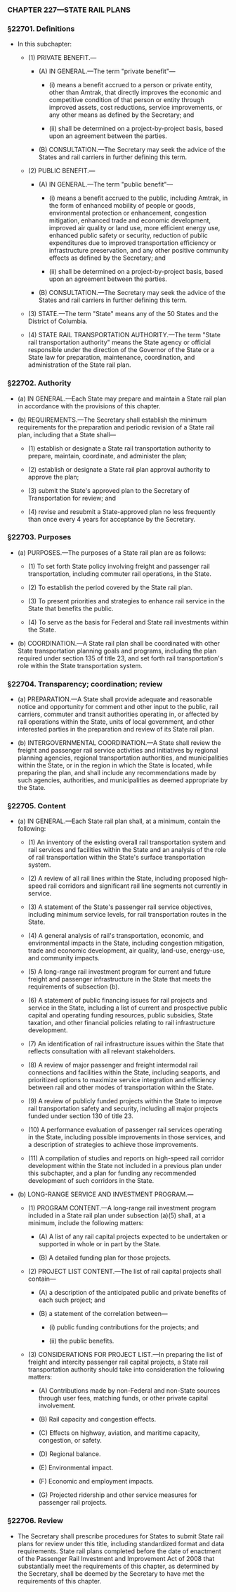 ### **CHAPTER 227—STATE RAIL PLANS**

### §22701. Definitions
* In this subchapter:

  * (1) PRIVATE BENEFIT.—

    * (A) IN GENERAL.—The term "private benefit"—

      * (i) means a benefit accrued to a person or private entity, other than Amtrak, that directly improves the economic and competitive condition of that person or entity through improved assets, cost reductions, service improvements, or any other means as defined by the Secretary; and

      * (ii) shall be determined on a project-by-project basis, based upon an agreement between the parties.


    * (B) CONSULTATION.—The Secretary may seek the advice of the States and rail carriers in further defining this term.


  * (2) PUBLIC BENEFIT.—

    * (A) IN GENERAL.—The term "public benefit"—

      * (i) means a benefit accrued to the public, including Amtrak, in the form of enhanced mobility of people or goods, environmental protection or enhancement, congestion mitigation, enhanced trade and economic development, improved air quality or land use, more efficient energy use, enhanced public safety or security, reduction of public expenditures due to improved transportation efficiency or infrastructure preservation, and any other positive community effects as defined by the Secretary; and

      * (ii) shall be determined on a project-by-project basis, based upon an agreement between the parties.


    * (B) CONSULTATION.—The Secretary may seek the advice of the States and rail carriers in further defining this term.


  * (3) STATE.—The term "State" means any of the 50 States and the District of Columbia.

  * (4) STATE RAIL TRANSPORTATION AUTHORITY.—The term "State rail transportation authority" means the State agency or official responsible under the direction of the Governor of the State or a State law for preparation, maintenance, coordination, and administration of the State rail plan.

### §22702. Authority
* (a) IN GENERAL.—Each State may prepare and maintain a State rail plan in accordance with the provisions of this chapter.

* (b) REQUIREMENTS.—The Secretary shall establish the minimum requirements for the preparation and periodic revision of a State rail plan, including that a State shall—

  * (1) establish or designate a State rail transportation authority to prepare, maintain, coordinate, and administer the plan;

  * (2) establish or designate a State rail plan approval authority to approve the plan;

  * (3) submit the State's approved plan to the Secretary of Transportation for review; and

  * (4) revise and resubmit a State-approved plan no less frequently than once every 4 years for acceptance by the Secretary.

### §22703. Purposes
* (a) PURPOSES.—The purposes of a State rail plan are as follows:

  * (1) To set forth State policy involving freight and passenger rail transportation, including commuter rail operations, in the State.

  * (2) To establish the period covered by the State rail plan.

  * (3) To present priorities and strategies to enhance rail service in the State that benefits the public.

  * (4) To serve as the basis for Federal and State rail investments within the State.


* (b) COORDINATION.—A State rail plan shall be coordinated with other State transportation planning goals and programs, including the plan required under section 135 of title 23, and set forth rail transportation's role within the State transportation system.

### §22704. Transparency; coordination; review
* (a) PREPARATION.—A State shall provide adequate and reasonable notice and opportunity for comment and other input to the public, rail carriers, commuter and transit authorities operating in, or affected by rail operations within the State, units of local government, and other interested parties in the preparation and review of its State rail plan.

* (b) INTERGOVERNMENTAL COORDINATION.—A State shall review the freight and passenger rail service activities and initiatives by regional planning agencies, regional transportation authorities, and municipalities within the State, or in the region in which the State is located, while preparing the plan, and shall include any recommendations made by such agencies, authorities, and municipalities as deemed appropriate by the State.

### §22705. Content
* (a) IN GENERAL.—Each State rail plan shall, at a minimum, contain the following:

  * (1) An inventory of the existing overall rail transportation system and rail services and facilities within the State and an analysis of the role of rail transportation within the State's surface transportation system.

  * (2) A review of all rail lines within the State, including proposed high-speed rail corridors and significant rail line segments not currently in service.

  * (3) A statement of the State's passenger rail service objectives, including minimum service levels, for rail transportation routes in the State.

  * (4) A general analysis of rail's transportation, economic, and environmental impacts in the State, including congestion mitigation, trade and economic development, air quality, land-use, energy-use, and community impacts.

  * (5) A long-range rail investment program for current and future freight and passenger infrastructure in the State that meets the requirements of subsection (b).

  * (6) A statement of public financing issues for rail projects and service in the State, including a list of current and prospective public capital and operating funding resources, public subsidies, State taxation, and other financial policies relating to rail infrastructure development.

  * (7) An identification of rail infrastructure issues within the State that reflects consultation with all relevant stakeholders.

  * (8) A review of major passenger and freight intermodal rail connections and facilities within the State, including seaports, and prioritized options to maximize service integration and efficiency between rail and other modes of transportation within the State.

  * (9) A review of publicly funded projects within the State to improve rail transportation safety and security, including all major projects funded under section 130 of title 23.

  * (10) A performance evaluation of passenger rail services operating in the State, including possible improvements in those services, and a description of strategies to achieve those improvements.

  * (11) A compilation of studies and reports on high-speed rail corridor development within the State not included in a previous plan under this subchapter, and a plan for funding any recommended development of such corridors in the State.


* (b) LONG-RANGE SERVICE AND INVESTMENT PROGRAM.—

  * (1) PROGRAM CONTENT.—A long-range rail investment program included in a State rail plan under subsection (a)(5) shall, at a minimum, include the following matters:

    * (A) A list of any rail capital projects expected to be undertaken or supported in whole or in part by the State.

    * (B) A detailed funding plan for those projects.


  * (2) PROJECT LIST CONTENT.—The list of rail capital projects shall contain—

    * (A) a description of the anticipated public and private benefits of each such project; and

    * (B) a statement of the correlation between—

      * (i) public funding contributions for the projects; and

      * (ii) the public benefits.


  * (3) CONSIDERATIONS FOR PROJECT LIST.—In preparing the list of freight and intercity passenger rail capital projects, a State rail transportation authority should take into consideration the following matters:

    * (A) Contributions made by non-Federal and non-State sources through user fees, matching funds, or other private capital involvement.

    * (B) Rail capacity and congestion effects.

    * (C) Effects on highway, aviation, and maritime capacity, congestion, or safety.

    * (D) Regional balance.

    * (E) Environmental impact.

    * (F) Economic and employment impacts.

    * (G) Projected ridership and other service measures for passenger rail projects.

### §22706. Review
* The Secretary shall prescribe procedures for States to submit State rail plans for review under this title, including standardized format and data requirements. State rail plans completed before the date of enactment of the Passenger Rail Investment and Improvement Act of 2008 that substantially meet the requirements of this chapter, as determined by the Secretary, shall be deemed by the Secretary to have met the requirements of this chapter.